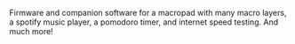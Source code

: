 Firmware and companion software for a macropad with many macro layers, a spotify music player, a pomodoro timer, and internet speed testing. And much more!

